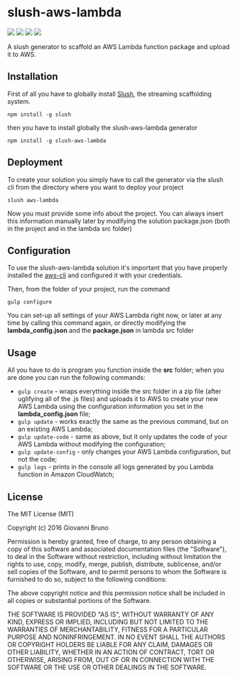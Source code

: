 # slush-aws-lambda
<div>
	<a href="https://www.npmjs.com/package/slush-aws-lambda"><img src='http://img.shields.io/npm/v/slush-aws-lambda.svg?style=flat'></a>
	<a href="https://www.npmjs.com/package/slush-aws-lambda"><img src='https://img.shields.io/npm/dm/slush-aws-lambda.svg?style=flat-square'></a>
	<a href="https://david-dm.org/giowe/slush-aws-lambda"><img src='https://david-dm.org/giowe/slush-aws-lambda.svg'></a>
	<a href="https://www.youtube.com/watch?v=Sagg08DrO5U"><img src='http://img.shields.io/badge/gandalf-approved-61C6FF.svg'></a>
</div>

A slush generator to scaffold an AWS Lambda function package and upload it to AWS.

## Installation
First of all you have to globally install [Slush](http://slushjs.github.io/#/), the streaming scaffolding system.
```
npm install -g slush
```
then you have to install globally the slush-aws-lambda generator
```
npm install -g slush-aws-lambda
```

## Deployment
To create your solution you simply have to call the generator via the slush cli from the directory where you want to deploy your project
```
slush aws-lambda
```
Now you must provide some info about the project.
You can always insert this information manually later by modifying the solution package.json (both in the project and in the lambda src folder)

## Configuration
To use the slush-aws-lambda solution it's important that you have properly installed the [aws-cli](http://docs.aws.amazon.com/cli/latest/userguide/installing.html) and
configured it with your credentials.

Then, from the folder of your project, run the command
```
gulp configure
```
You can set-up all settings of your AWS Lambda right now, or later at any time by calling this command again, or directly modifying the **lambda_config.json** and the **package.json** in lambda src folder

## Usage
All you have to do is program you function inside the **src** folder; when you are done you can run the following commands:
* `gulp create` - wraps everything inside the src folder in a zip file (after uglifying all of the .js files) and uploads it to AWS to create your new AWS Lambda using the configuration information you set in the **lambda_config.json** file;
* `gulp update` - works exactly the same as the previous command, but on an existing AWS Lambda;
* `gulp update-code` - same as above, but it only updates the code of your AWS Lambda without modifying the configuration;
* `gulp update-config` - only changes your AWS Lambda configuration, but not the code;
* `gulp logs` - prints in the console all logs generated by you Lambda function in Amazon CloudWatch;

## License

The MIT License (MIT)

Copyright (c) 2016 Giovanni Bruno

Permission is hereby granted, free of charge, to any person obtaining a copy
of this software and associated documentation files (the "Software"), to deal
in the Software without restriction, including without limitation the rights
to use, copy, modify, merge, publish, distribute, sublicense, and/or sell
copies of the Software, and to permit persons to whom the Software is
furnished to do so, subject to the following conditions:

The above copyright notice and this permission notice shall be included in all
copies or substantial portions of the Software.

THE SOFTWARE IS PROVIDED "AS IS", WITHOUT WARRANTY OF ANY KIND, EXPRESS OR
IMPLIED, INCLUDING BUT NOT LIMITED TO THE WARRANTIES OF MERCHANTABILITY,
FITNESS FOR A PARTICULAR PURPOSE AND NONINFRINGEMENT. IN NO EVENT SHALL THE
AUTHORS OR COPYRIGHT HOLDERS BE LIABLE FOR ANY CLAIM, DAMAGES OR OTHER
LIABILITY, WHETHER IN AN ACTION OF CONTRACT, TORT OR OTHERWISE, ARISING FROM,
OUT OF OR IN CONNECTION WITH THE SOFTWARE OR THE USE OR OTHER DEALINGS IN THE
SOFTWARE.
